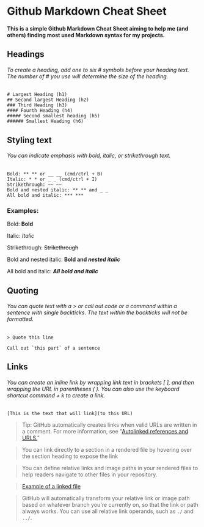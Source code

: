 # Github Markdown Cheat Sheet
#### This is a simple Github Markdown Cheat Sheet aiming to help me (and others) finding most used Markdown syntax for my projects.


## Headings
###### To create a heading, add one to six # symbols before your heading text. The number of # you use will determine the size of the heading.

```
# Largest Heading (h1)
## Second largest Heading (h2)
### Third Heading (h3)
#### Fourth Heading (h4)
##### Second smallest heading (h5)
###### Smallest Heading (h6)
```


## Styling text
###### You can indicate emphasis with bold, italic, or strikethrough text.

```
Bold: ** ** or __ __ (cmd/ctrl + B)
Italic: * * or _ _ (cmd/ctrl + I) 
Strikethrough: ~~ ~~
Bold and nested italic: ** ** and _ _
All bold and italic: *** ***
```

### Examples:

Bold: **Bold**

Italic: *Italic*

Strikethrough: ~~Strikethrough~~

Bold and nested italic: **Bold and _nested italic_**

All bold and italic: ***All bold and italic***


## Quoting
###### You can quote text with a \> or call out code or a command within a sentence with single backticks. The text within the backticks will not be formatted.

```
> Quote this line

Call out `this part` of a sentence
```


## Links
###### You can create an inline link by wrapping link text in brackets [ ], and then wrapping the URL in parentheses ( ). You can also use the keyboard shortcut command + k to create a link.

```
[This is the text that will link](to this URL)
```

> Tip: GitHub automatically creates links when valid URLs are written in a comment. For more information, see "[Autolinked references and URLS.](https://help.github.com/en/articles/autolinked-references-and-urls)"

> You can link directly to a section in a rendered file by hovering over the section heading to expose the link

> You can define relative links and image paths in your rendered files to help readers navigate to other files in your repository.

> [Example of a linked file](linked-file.txt)

> GitHub will automatically transform your relative link or image path based on whatever branch you're currently on, so that the link or path always works. You can use all relative link operands, such as `./` and `../`.
